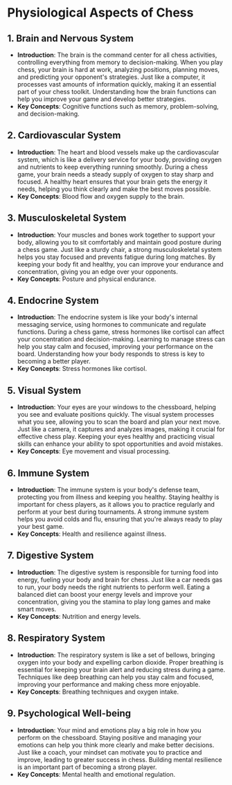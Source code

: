 # Physiological Aspects of Chess

## 1. Brain and Nervous System
- **Introduction**: The brain is the command center for all chess activities, controlling everything from memory to decision-making. When you play chess, your brain is hard at work, analyzing positions, planning moves, and predicting your opponent's strategies. Just like a computer, it processes vast amounts of information quickly, making it an essential part of your chess toolkit. Understanding how the brain functions can help you improve your game and develop better strategies.
- **Key Concepts**: Cognitive functions such as memory, problem-solving, and decision-making.

## 2. Cardiovascular System
- **Introduction**: The heart and blood vessels make up the cardiovascular system, which is like a delivery service for your body, providing oxygen and nutrients to keep everything running smoothly. During a chess game, your brain needs a steady supply of oxygen to stay sharp and focused. A healthy heart ensures that your brain gets the energy it needs, helping you think clearly and make the best moves possible.
- **Key Concepts**: Blood flow and oxygen supply to the brain.

## 3. Musculoskeletal System
- **Introduction**: Your muscles and bones work together to support your body, allowing you to sit comfortably and maintain good posture during a chess game. Just like a sturdy chair, a strong musculoskeletal system helps you stay focused and prevents fatigue during long matches. By keeping your body fit and healthy, you can improve your endurance and concentration, giving you an edge over your opponents.
- **Key Concepts**: Posture and physical endurance.

## 4. Endocrine System
- **Introduction**: The endocrine system is like your body's internal messaging service, using hormones to communicate and regulate functions. During a chess game, stress hormones like cortisol can affect your concentration and decision-making. Learning to manage stress can help you stay calm and focused, improving your performance on the board. Understanding how your body responds to stress is key to becoming a better player.
- **Key Concepts**: Stress hormones like cortisol.

## 5. Visual System
- **Introduction**: Your eyes are your windows to the chessboard, helping you see and evaluate positions quickly. The visual system processes what you see, allowing you to scan the board and plan your next move. Just like a camera, it captures and analyzes images, making it crucial for effective chess play. Keeping your eyes healthy and practicing visual skills can enhance your ability to spot opportunities and avoid mistakes.
- **Key Concepts**: Eye movement and visual processing.

## 6. Immune System
- **Introduction**: The immune system is your body's defense team, protecting you from illness and keeping you healthy. Staying healthy is important for chess players, as it allows you to practice regularly and perform at your best during tournaments. A strong immune system helps you avoid colds and flu, ensuring that you're always ready to play your best game.
- **Key Concepts**: Health and resilience against illness.

## 7. Digestive System
- **Introduction**: The digestive system is responsible for turning food into energy, fueling your body and brain for chess. Just like a car needs gas to run, your body needs the right nutrients to perform well. Eating a balanced diet can boost your energy levels and improve your concentration, giving you the stamina to play long games and make smart moves.
- **Key Concepts**: Nutrition and energy levels.

## 8. Respiratory System
- **Introduction**: The respiratory system is like a set of bellows, bringing oxygen into your body and expelling carbon dioxide. Proper breathing is essential for keeping your brain alert and reducing stress during a game. Techniques like deep breathing can help you stay calm and focused, improving your performance and making chess more enjoyable.
- **Key Concepts**: Breathing techniques and oxygen intake.

## 9. Psychological Well-being
- **Introduction**: Your mind and emotions play a big role in how you perform on the chessboard. Staying positive and managing your emotions can help you think more clearly and make better decisions. Just like a coach, your mindset can motivate you to practice and improve, leading to greater success in chess. Building mental resilience is an important part of becoming a strong player.
- **Key Concepts**: Mental health and emotional regulation.
